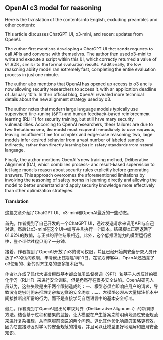 ## OpenAI o3 model for reasoning

Here is the translation of the contents into English, excluding preambles and other contents:

This article discusses ChatGPT UI, o3-mini, and recent updates from OpenAI.

The author first mentions developing a ChatGPT UI that sends requests to call APIs and converse with themselves. The author then used o3-mini to write and execute a script within this UI, which correctly returned a value of 61.62%, similar to the formal evaluation results. Additionally, the low reasoning ability model ran extremely fast, completing the entire evaluation process in just one minute.

The author also mentions that OpenAI has opened up access to o3 and is now allowing security researchers to access it, with an application deadline of January 10th. In their official blog, OpenAI revealed more technical details about the new alignment strategy used by o3.

The author notes that modern large language models typically use supervised fine-tuning (SFT) and human feedback-based reinforcement learning (RLHF) for security training, but still have many security vulnerabilities. According to OpenAI researchers, these failures are due to two limitations: one, the model must respond immediately to user requests, leaving insufficient time for complex and edge-case reasoning; two, large models infer desired behavior from a vast number of labeled samples indirectly, rather than directly learning basic safety standards from natural language.

Finally, the author mentions OpenAI's new training method, Deliberative Alignment (DA), which combines process- and result-based supervision to let large models reason about security rules explicitly before generating answers. This approach overcomes the aforementioned limitations by involving the reasoning of safety norms in learning directly and allowing the model to better understand and apply security knowledge more effectively than other optimization strategies.

#### Translation 

这篇文章介绍了ChatGPT UI、o3-mini和OpenAI最近的一些动态。

首先，作者提到了自己开发的一个ChatGPT UI，通过发送请求来调用API与自己对话，然后让o3-mini在这个UI中编写并且执行一个脚本。结果脚本正确返回了61.62%的数值，与正式的评估结果相近。此外，这个低推理能力的模型运行极快，整个评估过程只用了一分钟。

接着，作者提到了OpenAI开放了o3的访问权限，并且已经开始向安全研究人员开放了o3的访问权限。申请截止日期是1月10日。在官方博客中，OpenAI还透露了o3使用的、新的对齐策略的更多技术细节。

作者也介绍了现代大语言模型基本都会使用监督微调（SFT）和基于人类反馈的强化学习（RLHF）来进行安全训练，但是仍然存在很多安全缺陷。OpenAI研究人员认为，这些失败是由于两个限制造成的：一、模型必须立即响应用户的请求，导致没有足够时间来推理复杂和边缘的安全场景；二、大模型必须从大量标注样本中间接推断出所需的行为，而不是直接学习自然语言中的基本安全标准。

最后，作者提到了OpenAI提出的审议对齐（Deliberative Alignment）的新训练方法。结合基于过程和结果的监督，让大模型在产生答案之前明确地通过安全规范来进行复杂推理，从而克服前面说的两个问题。这比其他优化响应的策略更有效，因为它直接涉及对学习的安全规范的推理，并且可以让模型更好地理解和应用安全知识。